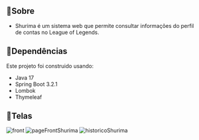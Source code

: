## :page_with_curl:Sobre
- Shurima é um sistema web que permite consultar informações do perfil de contas no League of Legends.

## :bookmark_tabs:Dependências

Este projeto foi construido usando:

- Java 17
- Spring Boot 3.2.1
- Lombok
- Thymeleaf


## :bookmark_tabs:Telas

![front](https://github.com/uLennon/LoL-API/assets/99137194/70a52623-db99-4ada-bf37-e9f90a49ae8b)
![pageFrontShurima](https://github.com/uLennon/LoL-API/assets/99137194/3f4aecc1-9761-400b-8884-c5d97e4c7a4a)
![historicoShurima](https://github.com/uLennon/LoL-API/assets/99137194/7ac4f21b-4c5d-4dac-85ed-bf0c5f510f35)

